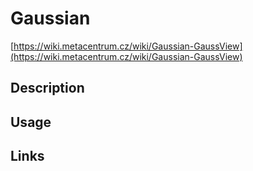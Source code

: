 # Gaussian

[https://wiki.metacentrum.cz/wiki/Gaussian-GaussView](https://wiki.metacentrum.cz/wiki/Gaussian-GaussView)


## Description

## Usage


## Links

